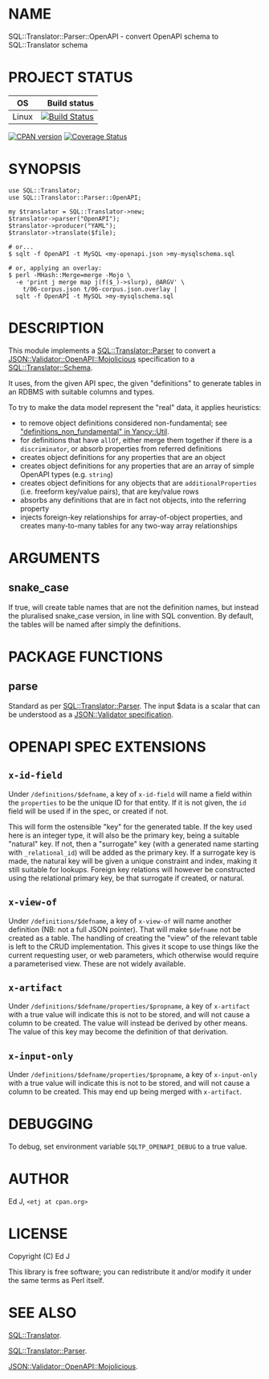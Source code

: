 # NAME

SQL::Translator::Parser::OpenAPI - convert OpenAPI schema to SQL::Translator schema

# PROJECT STATUS

| OS      |  Build status |
|:-------:|--------------:|
| Linux   | [![Build Status](https://travis-ci.org/mohawk2/SQL-Translator-Parser-OpenAPI.svg?branch=master)](https://travis-ci.org/mohawk2/SQL-Translator-Parser-OpenAPI) |

[![CPAN version](https://badge.fury.io/pl/SQL-Translator-Parser-OpenAPI.svg)](https://metacpan.org/pod/SQL::Translator::Parser::OpenAPI) [![Coverage Status](https://coveralls.io/repos/github/mohawk2/SQL-Translator-Parser-OpenAPI/badge.svg?branch=master)](https://coveralls.io/github/mohawk2/SQL-Translator-Parser-OpenAPI?branch=master)

# SYNOPSIS

    use SQL::Translator;
    use SQL::Translator::Parser::OpenAPI;

    my $translator = SQL::Translator->new;
    $translator->parser("OpenAPI");
    $translator->producer("YAML");
    $translator->translate($file);

    # or...
    $ sqlt -f OpenAPI -t MySQL <my-openapi.json >my-mysqlschema.sql

    # or, applying an overlay:
    $ perl -MHash::Merge=merge -Mojo \
      -e 'print j merge map j(f($_)->slurp), @ARGV' \
        t/06-corpus.json t/06-corpus.json.overlay |
      sqlt -f OpenAPI -t MySQL >my-mysqlschema.sql

# DESCRIPTION

This module implements a [SQL::Translator::Parser](https://metacpan.org/pod/SQL::Translator::Parser) to convert
a [JSON::Validator::OpenAPI::Mojolicious](https://metacpan.org/pod/JSON::Validator::OpenAPI::Mojolicious) specification to a [SQL::Translator::Schema](https://metacpan.org/pod/SQL::Translator::Schema).

It uses, from the given API spec, the given "definitions" to generate
tables in an RDBMS with suitable columns and types.

To try to make the data model represent the "real" data, it applies heuristics:

- to remove object definitions considered non-fundamental; see
["definitions\_non\_fundamental" in Yancy::Util](https://metacpan.org/pod/Yancy::Util#definitions_non_fundamental).
- for definitions that have `allOf`, either merge them together if there
is a `discriminator`, or absorb properties from referred definitions
- creates object definitions for any properties that are an object
- creates object definitions for any properties that are an array of simple
OpenAPI types (e.g. `string`)
- creates object definitions for any objects that are
`additionalProperties` (i.e. freeform key/value pairs), that are
key/value rows
- absorbs any definitions that are in fact not objects, into the referring
property
- injects foreign-key relationships for array-of-object properties, and
creates many-to-many tables for any two-way array relationships

# ARGUMENTS

## snake\_case

If true, will create table names that are not the definition names, but
instead the pluralised snake\_case version, in line with SQL convention. By
default, the tables will be named after simply the definitions.

# PACKAGE FUNCTIONS

## parse

Standard as per [SQL::Translator::Parser](https://metacpan.org/pod/SQL::Translator::Parser). The input $data is a scalar
that can be understood as a [JSON::Validator
specification](https://metacpan.org/pod/JSON::Validator#schema).

# OPENAPI SPEC EXTENSIONS

## `x-id-field`

Under `/definitions/$defname`, a key of `x-id-field` will name a
field within the `properties` to be the unique ID for that entity.
If it is not given, the `id` field will be used if in the spec, or
created if not.

This will form the ostensible "key" for the generated table. If the
key used here is an integer type, it will also be the primary key,
being a suitable "natural" key. If not, then a "surrogate" key (with a
generated name starting with `_relational_id`) will be added as the primary
key. If a surrogate key is made, the natural key will be given a unique
constraint and index, making it still suitable for lookups. Foreign key
relations will however be constructed using the relational primary key,
be that surrogate if created, or natural.

## `x-view-of`

Under `/definitions/$defname`, a key of `x-view-of` will name another
definition (NB: not a full JSON pointer). That will make `$defname`
not be created as a table. The handling of creating the "view" of the
relevant table is left to the CRUD implementation. This gives it scope
to use things like the current requesting user, or web parameters,
which otherwise would require a parameterised view. These are not widely
available.

## `x-artifact`

Under `/definitions/$defname/properties/$propname`, a key of
`x-artifact` with a true value will indicate this is not to be stored,
and will not cause a column to be created. The value will instead be
derived by other means. The value of this key may become the definition
of that derivation.

## `x-input-only`

Under `/definitions/$defname/properties/$propname`, a key of
`x-input-only` with a true value will indicate this is not to be stored,
and will not cause a column to be created. This may end up being merged
with `x-artifact`.

# DEBUGGING

To debug, set environment variable `SQLTP_OPENAPI_DEBUG` to a true value.

# AUTHOR

Ed J, `<etj at cpan.org>`

# LICENSE

Copyright (C) Ed J

This library is free software; you can redistribute it and/or modify
it under the same terms as Perl itself.

# SEE ALSO

[SQL::Translator](https://metacpan.org/pod/SQL::Translator).

[SQL::Translator::Parser](https://metacpan.org/pod/SQL::Translator::Parser).

[JSON::Validator::OpenAPI::Mojolicious](https://metacpan.org/pod/JSON::Validator::OpenAPI::Mojolicious).

